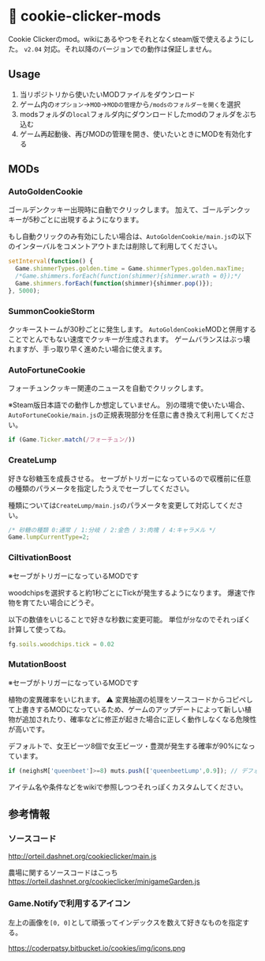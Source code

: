 # :cookie: cookie-clicker-mods

Cookie Clickerのmod。wikiにあるやつをそれとなくsteam版で使えるようにした。
`v2.04` 対応。それ以降のバージョンでの動作は保証しません。

## Usage

1. 当リポジトリから使いたいMODファイルをダウンロード
2. ゲーム内の`オプション`→`MOD`→`MODの管理`から`/modsのフォルダーを開く`を選択
3. modsフォルダの`local`フォルダ内にダウンロードしたmodのフォルダをぶち込む
4. ゲーム再起動後、再びMODの管理を開き、使いたいときにMODを有効化する

## MODs

### AutoGoldenCookie

ゴールデンクッキー出現時に自動でクリックします。
加えて、ゴールデンクッキーが5秒ごとに出現するようになります。

もし自動クリックのみ有効にしたい場合は、`AutoGoldenCookie/main.js`の以下のインターバルをコメントアウトまたは削除して利用してください。

```js:main.js
setInterval(function() {
  Game.shimmerTypes.golden.time = Game.shimmerTypes.golden.maxTime;
  /*Game.shimmers.forEach(function(shimmer){shimmer.wrath = 0});*/
  Game.shimmers.forEach(function(shimmer){shimmer.pop()});
}, 5000);
```

### SummonCookieStorm

クッキーストームが30秒ごとに発生します。
`AutoGoldenCookie`MODと併用することでとんでもない速度でクッキーが生成されます。
ゲームバランスはぶっ壊れますが、手っ取り早く進めたい場合に使えます。

### AutoFortuneCookie

フォーチュンクッキー関連のニュースを自動でクリックします。

※Steam版日本語での動作しか想定していません。
別の環境で使いたい場合、`AutoFortuneCookie/main.js`の正規表現部分を任意に書き換えて利用してください。

```js
if (Game.Ticker.match(/フォーチュン/))
```

### CreateLump

好きな砂糖玉を成長させる。
セーブがトリガーになっているので収穫前に任意の種類のパラメータを指定したうえでセーブしてください。

種類については`CreateLump/main.js`のパラメータを変更して対応してください。

```js
/* 砂糖の種類 0:通常 / 1:分岐 / 2:金色 / 3:肉塊 / 4:キャラメル */
Game.lumpCurrentType=2;
```

### CiltivationBoost

※セーブがトリガーになっているMODです

woodchipsを選択すると約1秒ごとにTickが発生するようになります。
爆速で作物を育てたい場合にどうぞ。

以下の数値をいじることで好きな秒数に変更可能。
単位が`分`なのでそれっぽく計算して使ってね。

```js
fg.soils.woodchips.tick = 0.02
```

### MutationBoost

※セーブがトリガーになっているMODです

植物の変異確率をいじれます。
:warning: 変異抽選の処理をソースコードからコピペして上書きするMODになっているため、ゲームのアップデートによって新しい植物が追加されたり、確率などに修正が起きた場合に正しく動作しなくなる危険性が高いです。

デフォルトで、女王ビーツ8個で女王ビーツ・豊潤が発生する確率が90%になっています。

```js
if (neighsM['queenbeet']>=8) muts.push(['queenbeetLump',0.9]); // デフォルトに戻したい場合は0.001に戻す
```

アイテム名や条件などをwikiで参照しつつそれっぽくカスタムしてください。

## 参考情報

### ソースコード

http://orteil.dashnet.org/cookieclicker/main.js

農場に関するソースコードはこっち
https://orteil.dashnet.org/cookieclicker/minigameGarden.js

### Game.Notifyで利用するアイコン

左上の画像を`[0, 0]`として頑張ってインデックスを数えて好きなものを指定する。

https://coderpatsy.bitbucket.io/cookies/img/icons.png


